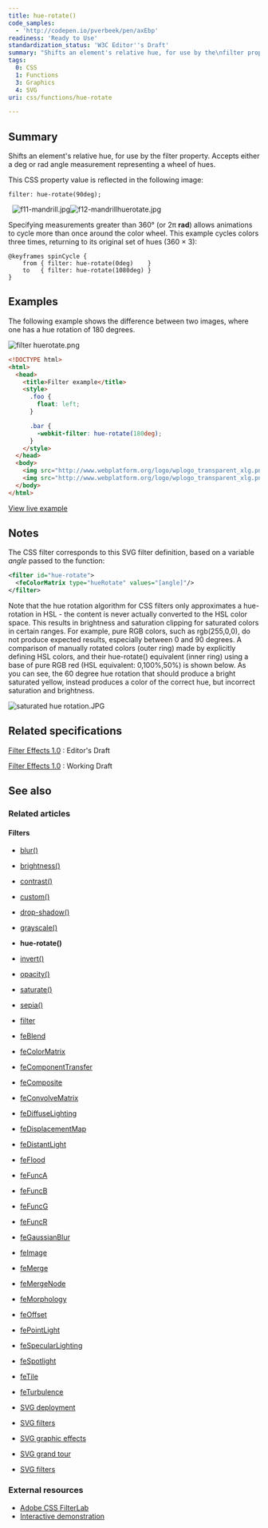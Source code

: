 ```yaml
---
title: hue-rotate()
code_samples:
  - 'http://codepen.io/pverbeek/pen/axEbp'
readiness: 'Ready to Use'
standardization_status: 'W3C Editor''s Draft'
summary: "Shifts an element's relative hue, for use by the\nfilter property. Accepts either a\ndeg or rad angle measurement representing a wheel of hues.\n"
tags:
  0: CSS
  1: Functions
  3: Graphics
  4: SVG
uri: css/functions/hue-rotate

---
```

## Summary

Shifts an element's relative hue, for use by the filter property. Accepts either a deg or rad angle measurement representing a wheel of hues.

 This CSS property value is reflected in the following image:

    filter: hue-rotate(90deg);

  ![f11-mandrill.jpg](/assets/thumb/8/80/f11-mandrill.jpg/300px-f11-mandrill.jpg)![f12-mandrillhuerotate.jpg](/assets/thumb/d/d5/f12-mandrillhuerotate.jpg/300px-f12-mandrillhuerotate.jpg)

Specifying measurements greater than 360° (or 2π **rad**) allows animations to cycle more than once around the color wheel. This example cycles colors three times, returning to its original set of hues (360 × 3):

    @keyframes spinCycle {
        from { filter: hue-rotate(0deg)    }
        to   { filter: hue-rotate(1080deg) }
    }

## Examples

The following example shows the difference between two images, where one has a hue rotation of 180 degrees.

![filter huerotate.png](/assets/thumb/9/9d/filter_huerotate.png/400px-filter_huerotate.png)

``` html
<!DOCTYPE html>
<html>
  <head>
    <title>Filter example</title>
    <style>
      .foo {
        float: left;
      }

      .bar {
        -webkit-filter: hue-rotate(180deg);
      }
    </style>
  </head>
  <body>
    <img src="http://www.webplatform.org/logo/wplogo_transparent_xlg.png" class="foo" />
    <img src="http://www.webplatform.org/logo/wplogo_transparent_xlg.png" class="foo bar" />
  </body>
</html>
```

[View live example](http://codepen.io/pverbeek/pen/axEbp)

## Notes

The CSS filter corresponds to this SVG filter definition, based on a variable *angle* passed to the function:

``` xml
<filter id="hue-rotate">
  <feColorMatrix type="hueRotate" values="[angle]"/>
</filter>
```

 Note that the hue rotation algorithm for CSS filters only approximates a hue-rotation in HSL - the content is never actually converted to the HSL color space. This results in brightness and saturation clipping for saturated colors in certain ranges. For example, pure RGB colors, such as rgb(255,0,0), do not produce expected results, especially between 0 and 90 degrees. A comparison of manually rotated colors (outer ring) made by explicitly defining HSL colors, and their hue-rotate() equivalent (inner ring) using a base of pure RGB red (HSL equivalent: 0,100%,50%) is shown below. As you can see, the 60 degree hue rotation that should produce a bright saturated yellow, instead produces a color of the correct hue, but incorrect saturation and brightness.

 ![saturated hue rotation.JPG](/assets/thumb/d/d4/saturated_hue_rotation.JPG/400px-saturated_hue_rotation.JPG)

## Related specifications

[Filter Effects 1.0](https://dvcs.w3.org/hg/FXTF/raw-file/tip/filters/index.html#)
:   Editor's Draft

[Filter Effects 1.0](http://www.w3.org/TR/filter-effects/)
:   Working Draft

## See also

### Related articles

#### Filters

-   [blur()](/css/functions/blur)

-   [brightness()](/css/functions/brightness)

-   [contrast()](/css/functions/contrast)

-   [custom()](/css/functions/custom)

-   [drop-shadow()](/css/functions/drop-shadow)

-   [grayscale()](/css/functions/grayscale)

-   **hue-rotate()**

-   [invert()](/css/functions/invert)

-   [opacity()](/css/functions/opacity)

-   [saturate()](/css/functions/saturate)

-   [sepia()](/css/functions/sepia)

-   [filter](/css/properties/filter)

-   [feBlend](/svg/elements/feBlend)

-   [feColorMatrix](/svg/elements/feColorMatrix)

-   [feComponentTransfer](/svg/elements/feComponentTransfer)

-   [feComposite](/svg/elements/feComposite)

-   [feConvolveMatrix](/svg/elements/feConvolveMatrix)

-   [feDiffuseLighting](/svg/elements/feDiffuseLighting)

-   [feDisplacementMap](/svg/elements/feDisplacementMap)

-   [feDistantLight](/svg/elements/feDistantLight)

-   [feFlood](/svg/elements/feFlood)

-   [feFuncA](/svg/elements/feFuncA)

-   [feFuncB](/svg/elements/feFuncB)

-   [feFuncG](/svg/elements/feFuncG)

-   [feFuncR](/svg/elements/feFuncR)

-   [feGaussianBlur](/svg/elements/feGaussianBlur)

-   [feImage](/svg/elements/feImage)

-   [feMerge](/svg/elements/feMerge)

-   [feMergeNode](/svg/elements/feMergeNode)

-   [feMorphology](/svg/elements/feMorphology)

-   [feOffset](/svg/elements/feOffset)

-   [fePointLight](/svg/elements/fePointLight)

-   [feSpecularLighting](/svg/elements/feSpecularLighting)

-   [feSpotlight](/svg/elements/feSpotlight)

-   [feTile](/svg/elements/feTile)

-   [feTurbulence](/svg/elements/feTurbulence)

-   [SVG deployment](/svg/tutorials/smarter_svg_deploy)

-   [SVG filters](/svg/tutorials/smarter_svg_filters)

-   [SVG graphic effects](/svg/tutorials/smarter_svg_graphics)

-   [SVG grand tour](/svg/tutorials/smarter_svg_overview)

-   [SVG filters](/tutorials/svg_filters)

### External resources

-   [Adobe CSS FilterLab](http://html.adobe.com/webstandards/csscustomfilters/cssfilterlab/)
-   [Interactive demonstration](http://html5-demos.appspot.com/static/css/filters/index.html)
